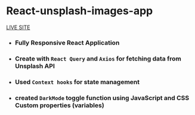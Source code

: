 # React-unsplash-images-app

[LIVE SITE](https://racon-camera.netlify.app/)

- ### Fully Responsive React Application
- ### Create with `React Query` and `Axios` for fetching data from **Unsplash API**
- ### Used `Context hooks` for state management
- ### created `DarkMode` toggle function using JavaScript and CSS Custom properties (variables)
